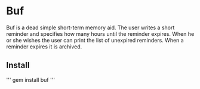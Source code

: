 # Buf

Buf is a dead simple short-term memory aid. The user writes a short reminder and specifies how many hours until the reminder expires. When he or she wishes the user can print the list of unexpired reminders. When a reminder expires it is archived.

## Install

'''
gem install buf
'''
